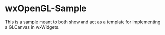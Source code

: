 # wxOpenGL-Sample
This is a sample meant to both show and act as a template for implementing a GLCanvas in wxWidgets.
